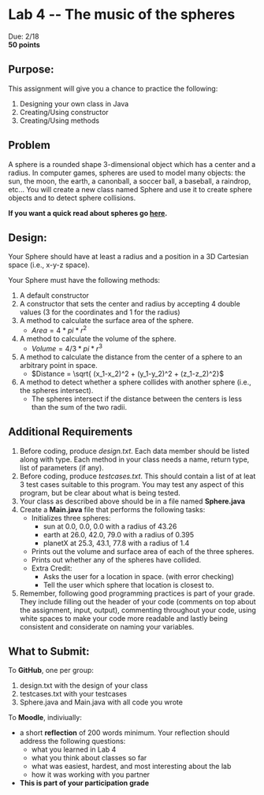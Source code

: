 # Lab 4 -- The music of the spheres
Due: 2/18   
**50 points**			

## Purpose:  
This assignment will give you a chance to practice the following:

1. Designing your own class in Java
2. Creating/Using constructor
3. Creating/Using methods

## Problem
A sphere is a rounded shape 3-dimensional object which has a center and a radius. In computer games, spheres are used to model many objects: the sun, the moon, the earth, a canonball, a soccer ball, a baseball, a raindrop, etc... You will create a new class named Sphere and use it to create sphere objects and to detect sphere collisions.

**If you want a quick read about spheres go [here](https://byjus.com/maths/sphere/#:~:text=A%20sphere%20is%20a%20three,vertices%2C%20like%20other%203D%20shapes).**

## Design: 
Your Sphere should have at least a radius and a position in a 3D Cartesian space (i.e., x-y-z space). 

Your Sphere must have the following methods:  
1. A default constructor 
2. A constructor that sets the center and radius by accepting 4 double values (3 for the coordinates and 1 for the radius)  
3. A method to calculate the surface area of the sphere.  
    * $Area = 4 * pi * r^2$  
4. A method to calculate the volume of the sphere.  
    * $Volume = 4/3 * pi * r^3$
5. A method to calculate the distance from the center of a sphere to an arbitrary point in space.
    * $Distance = \sqrt{ (x_1-x_2)^2 + (y_1-y_2)^2 + (z_1-z_2)^2}$ 
6. A method to detect whether a sphere collides with another sphere (i.e., the spheres intersect).  
    * The spheres intersect if the distance between the centers is less than the sum of the two radii.  
 


## Additional Requirements

1. Before coding, produce *design.txt*. Each data member should be listed along with type. Each method in your class needs a name, return type, list of parameters (if any).
2. Before coding, produce *testcases.txt*. This should contain a list of at leat 3 test cases suitable to this program. You may test any aspect of this program, but be clear about what is being tested.
3. Your class as described above should be in a file named **Sphere.java**
4. Create a **Main.java** file that performs the following tasks:  
    * Initializes three spheres:
        * sun at 0.0, 0.0, 0.0 with a radius of 43.26
        * earth at 26.0, 42.0, 79.0 with a radius of 0.395
        * planetX at 25.3, 43.1, 77.8 with a radius of 1.4
    * Prints out the volume and surface area of each of the three spheres.
    * Prints out whether any of the spheres have collided.
    * Extra Credit: 
        * Asks the user for a location in space. (with error checking)
        * Tell the user which sphere that location is closest to. 
5. Remember, following good programming practices is part of your grade. They include filling out the header of your code (comments on top about the assignment, input, output), commenting throughout your code, using white spaces to make your code more readable and lastly being consistent and considerate on naming your variables.       
## What to Submit:

To **GitHub**, one per group:
1. design.txt with the design of your class
2. testcases.txt with your testcases
3. Sphere.java and Main.java with all code you wrote

To **Moodle**, indiviually:
* a short **reflection** of 200 words minimum. Your reflection should address the following questions:
    * what you learned in Lab 4
    * what you think about classes so far
    * what was easiest, hardest, and most interesting about the lab
    * how it was working with you partner
* **This is part of your participation grade**







